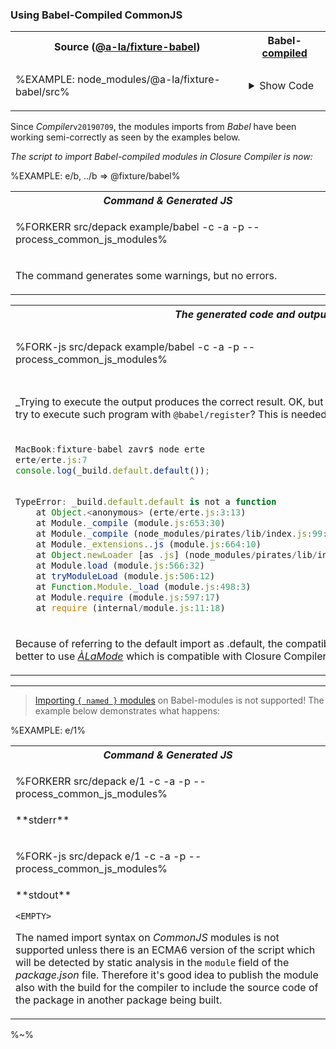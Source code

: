 ### Using Babel-Compiled CommonJS

<!-- Having to write `default` and `default.named` is only half the trouble. Things get really rough when we want to reference packages that were compiled with _Babel_. If we actually follow the standard set by _GCC_ where the the _CommonJS_ only has a default export, we run into interesting developments when trying to use _Babel_-compiled modules. See the examples below. -->

<!-- therefore it's a good idea to ping the package owners to publish the `module` property of their packages pointing to the `src` folder where the code is written as ES6 modules. -->
 <!-- This is a great step forward to move _JavaScript_ language forward because `import`/`export` is what should be used instead of `require`. -->

<!-- Otherwise, modules can be compiled with [`alamode`](https://github.com/a-la/alamode) which the compiler can understand. There are cases such as using `export from` compiled with ÀLaMode which GCC does not accept, therefore it is always the best to fork a package and make sure that it exports the `module` field in its _package.json_. -->

<table>
<tr>
<th>Source (<a href="https://github.com/a-la/fixture-babel/blob/master/src/index.js">@a-la/fixture-babel</a>)</th><th>Babel-<a href="https://github.com/a-la/fixture-babel/blob/master/build/index.js">compiled</a></th>
</tr>
<tr>
<td>

<!-- <details>
<summary></summary> -->

%EXAMPLE: node_modules/@a-la/fixture-babel/src%
<!-- </details> -->
</td>
<td>

<details>
<summary>Show Code</summary>

%EXAMPLE: node_modules/@a-la/fixture-babel/build%
</details>
</td>
</tr>
</table>

Since _Compiler_`v20190709`, the modules imports from _Babel_ have been working semi-correctly as seen by the examples below.
<!-- Because _Babel_ sets the `default` property on the `export` property (along with the `_esModule` flag so that other Babel-compiled packages can import it after the run-time evaluation from `_interopRequire`). What is actually happening now, is that to access the default export, we need to say `default.default`, and all named exports, `default.default.named`. -->

_The script to import Babel-compiled modules in Closure Compiler is now:_

%EXAMPLE: e/b, ../b => @fixture/babel%

<table>
<tr><th colspan="2"><em>Command & Generated JS</em></th></tr>
<!-- block-start -->
<tr><td colspan="2">

%FORKERR src/depack example/babel -c -a -p --process_common_js_modules%
</td></tr>
<tr><td colspan="2"><md2html>

The command generates some warnings, but no errors.

</md2html></td></tr>
</table><table>
<tr><th colspan="2"><em>The generated code and output</em></th></tr>
<!-- /block-end -->
<!-- block-start -->
<tr><td>

%FORK-js src/depack example/babel -c -a -p --process_common_js_modules%

</td><td>

%FORK-js example/babel-output%
</td></tr>
<tr><td colspan="2"><md2html>

_Trying to execute the output produces the correct result. OK, but what happens when we actually try to execute such program with `@babel/register`? This is needed for testing and development.

</md2html></td></tr>
<!-- /block-end -->

<!-- block-start -->
<tr><td>

```ts
MacBook:fixture-babel zavr$ node erte
erte/erte.js:7
console.log(_build.default.default());
                                  ^

TypeError: _build.default.default is not a function
    at Object.<anonymous> (erte/erte.js:3:13)
    at Module._compile (module.js:653:30)
    at Module._compile (node_modules/pirates/lib/index.js:99:24)
    at Module._extensions..js (module.js:664:10)
    at Object.newLoader [as .js] (node_modules/pirates/lib/index.js:104:7)
    at Module.load (module.js:566:32)
    at tryModuleLoad (module.js:506:12)
    at Function.Module._load (module.js:498:3)
    at Module.require (module.js:597:17)
    at require (internal/module.js:11:18)
```
</td><td>

**Conclusion**
- [ ] no ide support
- [ ] no development environment
- [ ] default.default

</td></tr>
<tr><td colspan="2"><md2html>

Because of referring to the default import as .default, the compatibility with _Babel_ is broken. It's better to use <a href="https://github.com/a-la/alamode/">_ÀLaMode_</a> which is compatible with Closure Compiler.

</md2html></td></tr>
<!-- /block-end -->
</table>

---

> [Importing `{ named }` modules](t) on Babel-modules is not supported! The example below demonstrates what happens:

%EXAMPLE: e/1%

<table>
<tr><th><em>Command & Generated JS</em></th></tr>
<!-- block-start -->
<tr><td>

%FORKERR src/depack e/1 -c -a -p --process_common_js_modules%
</td></tr>
<tr><td><md2html>
**stderr**

</md2html></td></tr>
<!-- /block-end -->
<!-- block-start -->
<tr><td>

%FORK-js src/depack e/1 -c -a -p --process_common_js_modules%
</td></tr>
<tr><td><md2html>
**stdout**

`<EMPTY>`

The named import syntax on _CommonJS_ modules is not supported unless there is an ECMA6 version of the script which will be detected by static analysis in the `module` field of the _package.json_ file. Therefore it's good idea to publish the module also with the build for the compiler to include the source code of the package in another package being built.
</md2html></td></tr>
<!-- /block-end -->
</table>


<!-- _Trying to execute the output:_

%FORKERR example/babel-normal-output% -->


<!-- Not working and not going to, because hey, we need to make sure that the CommonJS only exports a single `default` module don't we, Node.JS? But presto it works with _Babel_! -->

%~%